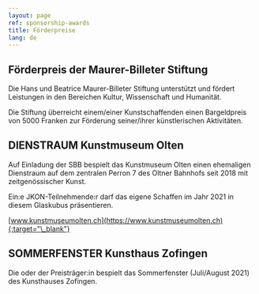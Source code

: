```yaml
---
layout: page
ref: sponsorship-awards
title: Förderpreise
lang: de
---
```


## Förderpreis der Maurer-Billeter Stiftung

Die Hans und Beatrice Maurer-Billeter Stiftung unterstützt und fördert Leistungen in den Bereichen Kultur, Wissenschaft und Humanität.

Die Stiftung überreicht einem/einer Kunstschaffenden einen Bargeldpreis von 5000 Franken zur Förderung seiner/ihrer künstlerischen Aktivitäten.

## DIENSTRAUM Kunstmuseum Olten

Auf Einladung der SBB bespielt das Kunstmuseum Olten einen ehemaligen Dienstraum auf dem zentralen Perron 7 des Oltner Bahnhofs seit 2018 mit zeitgenössischer Kunst.

Ein:e JKON-Teilnehmende:r darf das eigene Schaffen im Jahr 2021 in diesem Glaskubus präsentieren.

[www.kunstmuseumolten.ch](https://www.kunstmuseumolten.ch){:target="\_blank"}

## SOMMERFENSTER Kunsthaus Zofingen

Die oder der Preisträger:in bespielt das Sommerfenster (Juli/August 2021) des Kunsthauses Zofingen.
